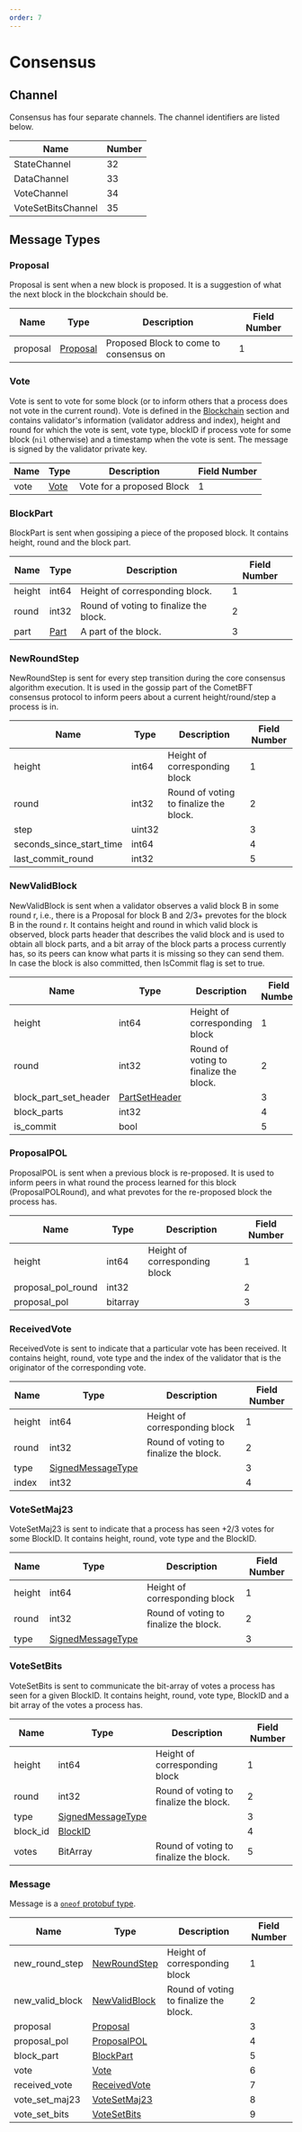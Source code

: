 ```yaml
---
order: 7
---
```


# Consensus

## Channel

Consensus has four separate channels. The channel identifiers are listed below.

| Name               | Number |
|--------------------|--------|
| StateChannel       | 32     |
| DataChannel        | 33     |
| VoteChannel        | 34     |
| VoteSetBitsChannel | 35     |

## Message Types

### Proposal

Proposal is sent when a new block is proposed. It is a suggestion of what the
next block in the blockchain should be.

| Name     | Type                                               | Description                            | Field Number |
|----------|----------------------------------------------------|----------------------------------------|--------------|
| proposal | [Proposal](../../../core/data_structures.md#proposal) | Proposed Block to come to consensus on | 1            |

### Vote

Vote is sent to vote for some block (or to inform others that a process does not vote in the
current round). Vote is defined in the
[Blockchain](https://github.com/cometbft/cometbft/blob/v2.x/spec/core/data_structures.md#blockidd)
section and contains validator's
information (validator address and index), height and round for which the vote is sent, vote type,
blockID if process vote for some block (`nil` otherwise) and a timestamp when the vote is sent. The
message is signed by the validator private key.

| Name | Type                                       | Description               | Field Number |
|------|--------------------------------------------|---------------------------|--------------|
| vote | [Vote](../../../core/data_structures.md#vote) | Vote for a proposed Block | 1            |

### BlockPart

BlockPart is sent when gossiping a piece of the proposed block. It contains height, round
and the block part.

| Name   | Type                                       | Description                            | Field Number |
|--------|--------------------------------------------|----------------------------------------|--------------|
| height | int64                                      | Height of corresponding block.         | 1            |
| round  | int32                                      | Round of voting to finalize the block. | 2            |
| part   | [Part](../../../core/data_structures.md#part) | A part of the block.                   | 3            |

### NewRoundStep

NewRoundStep is sent for every step transition during the core consensus algorithm execution.
It is used in the gossip part of the CometBFT consensus protocol to inform peers about a current
height/round/step a process is in.

| Name                     | Type   | Description                            | Field Number |
|--------------------------|--------|----------------------------------------|--------------|
| height                   | int64  | Height of corresponding block          | 1            |
| round                    | int32  | Round of voting to finalize the block. | 2            |
| step                     | uint32 |                                        | 3            |
| seconds_since_start_time | int64  |                                        | 4            |
| last_commit_round        | int32  |                                        | 5            |

### NewValidBlock

NewValidBlock is sent when a validator observes a valid block B in some round r,
i.e., there is a Proposal for block B and 2/3+ prevotes for the block B in the round r.
It contains height and round in which valid block is observed, block parts header that describes
the valid block and is used to obtain all
block parts, and a bit array of the block parts a process currently has, so its peers can know what
parts it is missing so they can send them.
In case the block is also committed, then IsCommit flag is set to true.

| Name                  | Type                                                         | Description                            | Field Number |
|-----------------------|--------------------------------------------------------------|----------------------------------------|--------------|
| height                | int64                                                        | Height of corresponding block          | 1            |
| round                 | int32                                                        | Round of voting to finalize the block. | 2            |
| block_part_set_header | [PartSetHeader](../../../core/data_structures.md#partsetheader) |                                        | 3            |
| block_parts           | int32                                                        |                                        | 4            |
| is_commit             | bool                                                         |                                        | 5            |

### ProposalPOL

ProposalPOL is sent when a previous block is re-proposed.
It is used to inform peers in what round the process learned for this block (ProposalPOLRound),
and what prevotes for the re-proposed block the process has.

| Name               | Type     | Description                   | Field Number |
|--------------------|----------|-------------------------------|--------------|
| height             | int64    | Height of corresponding block | 1            |
| proposal_pol_round | int32    |                               | 2            |
| proposal_pol       | bitarray |                               | 3            |

### ReceivedVote

ReceivedVote is sent to indicate that a particular vote has been received. It contains height,
round, vote type and the index of the validator that is the originator of the corresponding vote.

| Name   | Type                                                             | Description                            | Field Number |
|--------|------------------------------------------------------------------|----------------------------------------|--------------|
| height | int64                                                            | Height of corresponding block          | 1            |
| round  | int32                                                            | Round of voting to finalize the block. | 2            |
| type   | [SignedMessageType](../../../core/data_structures.md#signedmsgtype) |                                        | 3            |
| index  | int32                                                            |                                        | 4            |

### VoteSetMaj23

VoteSetMaj23 is sent to indicate that a process has seen +2/3 votes for some BlockID.
It contains height, round, vote type and the BlockID.

| Name   | Type                                                             | Description                            | Field Number |
|--------|------------------------------------------------------------------|----------------------------------------|--------------|
| height | int64                                                            | Height of corresponding block          | 1            |
| round  | int32                                                            | Round of voting to finalize the block. | 2            |
| type   | [SignedMessageType](../../../core/data_structures.md#signedmsgtype) |                                        | 3            |

### VoteSetBits

VoteSetBits is sent to communicate the bit-array of votes a process has seen for a given
BlockID. It contains height, round, vote type, BlockID and a bit array of
the votes a process has.

| Name     | Type                                                             | Description                            | Field Number |
|----------|------------------------------------------------------------------|----------------------------------------|--------------|
| height   | int64                                                            | Height of corresponding block          | 1            |
| round    | int32                                                            | Round of voting to finalize the block. | 2            |
| type     | [SignedMessageType](../../../core/data_structures.md#signedmsgtype) |                                        | 3            |
| block_id | [BlockID](../../../core/data_structures.md#blockid)                 |                                        | 4            |
| votes    | BitArray                                                         | Round of voting to finalize the block. | 5            |

### Message

Message is a [`oneof` protobuf type](https://developers.google.com/protocol-buffers/docs/proto#oneof).

| Name            | Type                            | Description                            | Field Number |
|-----------------|---------------------------------|----------------------------------------|--------------|
| new_round_step  | [NewRoundStep](#newroundstep)   | Height of corresponding block          | 1            |
| new_valid_block | [NewValidBlock](#newvalidblock) | Round of voting to finalize the block. | 2            |
| proposal        | [Proposal](#proposal)           |                                        | 3            |
| proposal_pol    | [ProposalPOL](#proposalpol)     |                                        | 4            |
| block_part      | [BlockPart](#blockpart)         |                                        | 5            |
| vote            | [Vote](#vote)                   |                                        | 6            |
| received_vote   | [ReceivedVote](#receivedvote)	|                                        | 7            |
| vote_set_maj23  | [VoteSetMaj23](#votesetmaj23)   |                                        | 8            |
| vote_set_bits   | [VoteSetBits](#votesetbits)     |                                        | 9            |
